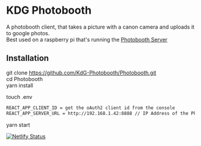 # KDG Photobooth
A photobooth client, that takes a picture with a canon camera and uploads it to google photos.  
Best used on a raspberry pi that's running the [Photobooth Server](https://github.com/KdG-Photobooth/Server)

## Installation
git clone https://github.com/KdG-Photobooth/Photobooth.git  
cd Photobooth  
yarn install  

touch .env
```bash
REACT_APP_CLIENT_ID = get the oAuth2 client id from the console
REACT_APP_SERVER_URL = http://192.168.1.42:8888 // IP Address of the Photobooth server hosted on your Raspberry pi
```

yarn start


[![Netlify Status](https://api.netlify.com/api/v1/badges/c5490e54-6ff8-46fa-b8ff-7735771fb64d/deploy-status)](https://app.netlify.com/sites/kdgphotobooth/deploys)
